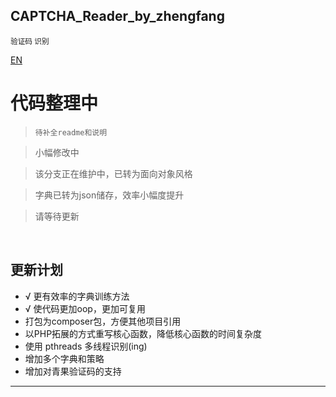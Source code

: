 ## CAPTCHA_Reader_by_zhengfang
<small>验证码 识别</small>
 
[EN](https://github.com/Kuri-su/CAPTCHA_Reader_by_zhengfang/blob/master/README-en.md "EN" )


# 代码整理中

> `待补全readme和说明`

> 小幅修改中 

> 该分支正在维护中，已转为面向对象风格

> 字典已转为json储存，效率小幅度提升

> 请等待更新




<br/>

## 更新计划

* √ 更有效率的字典训练方法
* √ 使代码更加oop，更加可复用
* 打包为composer包，方便其他项目引用
* 以PHP拓展的方式重写核心函数，降低核心函数的时间复杂度
* 使用 pthreads 多线程识别(ing)
* 增加多个字典和策略
* 增加对青果验证码的支持

<hr/>


